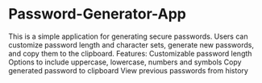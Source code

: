 # Password-Generator-App
This is a simple application for generating secure passwords. Users can customize password length and character sets, generate new passwords, and copy them to the clipboard.   Features:  Customizable password length Options to include uppercase, lowercase, numbers and symbols Copy generated password to clipboard View previous passwords from history
